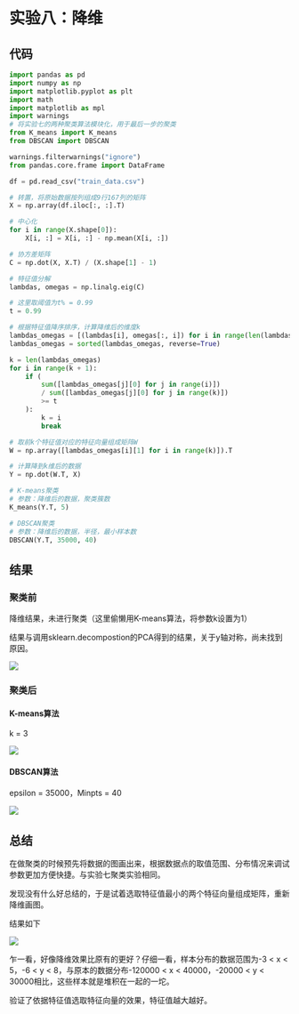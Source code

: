 # 实验八：降维

## 代码

```python
import pandas as pd
import numpy as np
import matplotlib.pyplot as plt
import math
import matplotlib as mpl
import warnings
# 将实验七的两种聚类算法模块化，用于最后一步的聚类
from K_means import K_means
from DBSCAN import DBSCAN

warnings.filterwarnings("ignore")
from pandas.core.frame import DataFrame

df = pd.read_csv("train_data.csv")

# 转置，将原始数据按列组成9行167列的矩阵
X = np.array(df.iloc[:, :].T)

# 中心化
for i in range(X.shape[0]):
    X[i, :] = X[i, :] - np.mean(X[i, :])

# 协方差矩阵
C = np.dot(X, X.T) / (X.shape[1] - 1)

# 特征值分解
lambdas, omegas = np.linalg.eig(C)

# 这里取阈值为t% = 0.99
t = 0.99

# 根据特征值降序排序，计算降维后的维度k
lambdas_omegas = [(lambdas[i], omegas[:, i]) for i in range(len(lambdas))]
lambdas_omegas = sorted(lambdas_omegas, reverse=True)

k = len(lambdas_omegas)
for i in range(k + 1):
    if (
        sum([lambdas_omegas[j][0] for j in range(i)])
        / sum([lambdas_omegas[j][0] for j in range(k)])
        >= t
    ):
        k = i
        break

# 取前k个特征值对应的特征向量组成矩阵W
W = np.array([lambdas_omegas[i][1] for i in range(k)]).T

# 计算降到k维后的数据
Y = np.dot(W.T, X)

# K-means聚类
# 参数：降维后的数据，聚类簇数
K_means(Y.T, 5)

# DBSCAN聚类
# 参数：降维后的数据，半径，最小样本数
DBSCAN(Y.T, 35000, 40)
```

## 结果

### 聚类前

降维结果，未进行聚类（这里偷懒用K-means算法，将参数k设置为1）

结果与调用sklearn.decompostion的PCA得到的结果，关于y轴对称，尚未找到原因。

![](pic/origin.png)

### 聚类后

#### K-means算法

k = 3

![](pic/km_3.png)

#### DBSCAN算法

epsilon = 35000，Minpts = 40

![](pic/db_35000_40.png)

## 总结

在做聚类的时候预先将数据的图画出来，根据数据点的取值范围、分布情况来调试参数更加方便快捷。与实验七聚类实验相同。

发现没有什么好总结的，于是试着选取特征值最小的两个特征向量组成矩阵，重新降维画图。

结果如下

![](pic/bad.png)

乍一看，好像降维效果比原有的更好？仔细一看，样本分布的数据范围为-3 < x < 5，-6 < y < 8，与原本的数据分布-120000 < x < 40000，-20000 < y < 30000相比，这些样本就是堆积在一起的一坨。

验证了依据特征值选取特征向量的效果，特征值越大越好。


